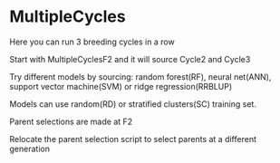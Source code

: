 # MultipleCycles

Here you can run 3 breeding cycles in a row

Start with MultipleCyclesF2 and it will source Cycle2 and Cycle3 

Try different models by sourcing: random forest(RF), neural net(ANN), support vector machine(SVM) or ridge regression(RRBLUP)

Models can use random(RD) or stratified clusters(SC) training set. 

Parent selections are made at F2

Relocate the parent selection script to select parents at a different generation
